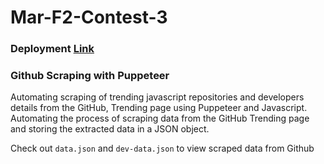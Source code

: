# Mar-F2-Contest-3
### Deployment [Link](https://anup9148680234.github.io/Mar-F2-Contest-3/)


### Github Scraping with Puppeteer

Automating scraping of trending javascript repositories and developers details from the GitHub, Trending page using Puppeteer and Javascript.
Automating the process of scraping data from the GitHub Trending page and storing the extracted data in a JSON object.

Check out `data.json` and `dev-data.json` to view scraped data from Github

